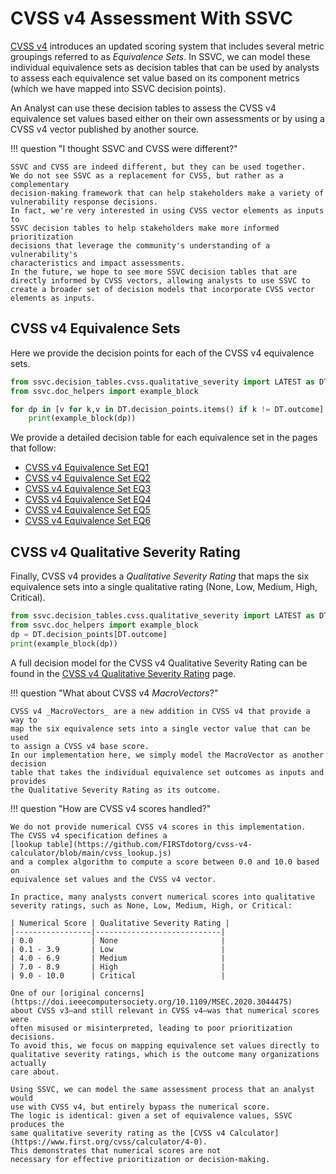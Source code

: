 # CVSS v4 Assessment With SSVC

[CVSS v4](https://www.first.org/cvss/v4-0/specification-document) introduces an
updated scoring system that includes several metric groupings referred to
as *Equivalence Sets*.
In SSVC, we can model these individual equivalence sets as decision tables
that can be used by analysts to assess each equivalence set value based on
its component metrics (which we have mapped into SSVC decision points).

An Analyst can use these decision tables to assess the CVSS v4 equivalence set
values based either on their own assessments or by using a CVSS v4 vector published
by another source.

!!! question "I thought SSVC and CVSS were different?"

    SSVC and CVSS are indeed different, but they can be used together.
    We do not see SSVC as a replacement for CVSS, but rather as a complementary
    decision-making framework that can help stakeholders make a variety of 
    vulnerability response decisions.
    In fact, we're very interested in using CVSS vector elements as inputs to 
    SSVC decision tables to help stakeholders make more informed prioritization
    decisions that leverage the community's understanding of a vulnerability's
    characteristics and impact assessments.
    In the future, we hope to see more SSVC decision tables that are
    directly informed by CVSS vectors, allowing analysts to use SSVC to
    create a broader set of decision models that incorporate CVSS vector
    elements as inputs.

## CVSS v4 Equivalence Sets

Here we provide the decision points for each of the CVSS v4 equivalence sets.

```python exec="true" idprefix=""
from ssvc.decision_tables.cvss.qualitative_severity import LATEST as DT
from ssvc.doc_helpers import example_block

for dp in [v for k,v in DT.decision_points.items() if k != DT.outcome]:
    print(example_block(dp))
```

We provide a detailed decision table for each equivalence set in the pages that follow:

- [CVSS v4 Equivalence Set EQ1](eq1.md)
- [CVSS v4 Equivalence Set EQ2](eq2.md)
- [CVSS v4 Equivalence Set EQ3](eq3.md)
- [CVSS v4 Equivalence Set EQ4](eq4.md)
- [CVSS v4 Equivalence Set EQ5](eq5.md)
- [CVSS v4 Equivalence Set EQ6](eq6.md)

## CVSS v4 Qualitative Severity Rating

Finally, CVSS v4 provides a *Qualitative Severity Rating* that maps the six equivalence
sets into a single qualitative rating (None, Low, Medium, High, Critical).

```python exec="true" idprefix=""
from ssvc.decision_tables.cvss.qualitative_severity import LATEST as DT
from ssvc.doc_helpers import example_block
dp = DT.decision_points[DT.outcome]
print(example_block(dp))
```

A full decision model for the CVSS v4 Qualitative Severity Rating can be found
in the [CVSS v4 Qualitative Severity Rating](qualitative.md) page.

!!! question "What about CVSS v4 *MacroVectors*?"

    CVSS v4 _MacroVectors_ are a new addition in CVSS v4 that provide a way to
    map the six equivalence sets into a single vector value that can be used
    to assign a CVSS v4 base score.
    In our implementation here, we simply model the MacroVector as another decision
    table that takes the individual equivalence set outcomes as inputs and provides
    the Qualitative Severity Rating as its outcome.

!!! question "How are CVSS v4 scores handled?"

    We do not provide numerical CVSS v4 scores in this implementation. 
    The CVSS v4 specification defines a 
    [lookup table](https://github.com/FIRSTdotorg/cvss-v4-calculator/blob/main/cvss_lookup.js) 
    and a complex algorithm to compute a score between 0.0 and 10.0 based on 
    equivalence set values and the CVSS v4 vector.

    In practice, many analysts convert numerical scores into qualitative 
    severity ratings, such as None, Low, Medium, High, or Critical:

    | Numerical Score | Qualitative Severity Rating |
    |-----------------|----------------------------|
    | 0.0             | None                       |
    | 0.1 - 3.9       | Low                        |
    | 4.0 - 6.9       | Medium                     |
    | 7.0 - 8.9       | High                       |
    | 9.0 - 10.0      | Critical                   |

    One of our [original concerns](https://doi.ieeecomputersociety.org/10.1109/MSEC.2020.3044475) 
    about CVSS v3—and still relevant in CVSS v4—was that numerical scores were 
    often misused or misinterpreted, leading to poor prioritization decisions. 
    To avoid this, we focus on mapping equivalence set values directly to 
    qualitative severity ratings, which is the outcome many organizations actually 
    care about.

    Using SSVC, we can model the same assessment process that an analyst would 
    use with CVSS v4, but entirely bypass the numerical score. 
    The logic is identical: given a set of equivalence values, SSVC produces the
    same qualitative severity rating as the [CVSS v4 Calculator](https://www.first.org/cvss/calculator/4-0).
    This demonstrates that numerical scores are not 
    necessary for effective prioritization or decision-making.
